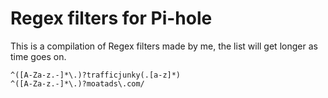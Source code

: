 # Regex filters for Pi-hole

This is a compilation of Regex filters made by me, the list will get longer as time goes on.
```
^([A-Za-z.-]*\.)?trafficjunky(.[a-z]*)
^([A-Za-z.-]*\.)?moatads\.com/
```
